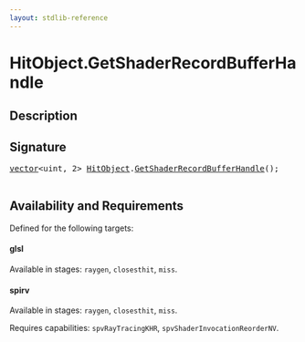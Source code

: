 ```yaml
---
layout: stdlib-reference
---
```


# HitObject\.GetShaderRecordBufferHandle

## Description





## Signature 

<pre>
<a href="../types/vector/index.html" class="code_type">vector</a>&lt;<span class="code_keyword">uint</span>, 2&gt; <a href="../types/hitobject-03/index.html" class="code_type">HitObject</a>.<a href="getshaderrecordbufferhandle-039fl.html">GetShaderRecordBufferHandle</a>();

</pre>

## Availability and Requirements

Defined for the following targets:

#### glsl
Available in stages: `raygen`, `closesthit`, `miss`.

#### spirv
Available in stages: `raygen`, `closesthit`, `miss`.

Requires capabilities: `spvRayTracingKHR`, `spvShaderInvocationReorderNV`.


